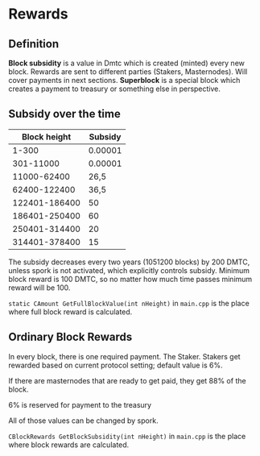 # Rewards

## Definition
__Block subsidity__ is a value in Dmtc which is created (minted) every new block. Rewards are sent to different parties (Stakers, Masternodes). Will cover payments in next sections.
__Superblock__ is a special block which creates a payment to treasury or something else in perspective.

## Subsidy over the time

| Block height |  Subsidy  |
| ------------ | --------- |
|    1-300	   |  0.00001  |
| 301-11000	   |  0.00001  |
| 11000-62400  |    26,5   |
| 62400-122400 |    36,5   |
|122401-186400 |    50     |
|186401-250400 |    60     |
|250401-314400 |    20     |
|314401-378400 |    15     |

The subsidy decreases every two years (1051200 blocks) by 200 DMTC, unless spork is not activated, which explicitly controls subsidy.
Minimum block reward is 100 DMTC, so no matter how much time passes minimum reward will be 100.

`static CAmount GetFullBlockValue(int nHeight)` in `main.cpp` is the place where full block reward is calculated.

## Ordinary Block Rewards

In every block, there is one required payment. The Staker.
Stakers get rewarded based on current protocol setting; default value is 6%.

If there are masternodes that are ready to get paid, they get 88% of the block.

6% is reserved for payment to the treasury

All of those values can be changed by spork.

`CBlockRewards GetBlockSubsidity(int nHeight)` in `main.cpp` is the place where block rewards are calculated.

